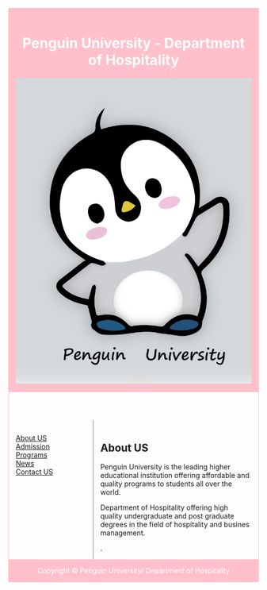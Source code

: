 <html>
<head>
<style>
 .samller-image{
 width: 100px;
 }
div.container {
 width: 100%;
 border: 1px solid pink;
}
header, footer {
 padding: 1em;
 color: white;
 background-color: pink;
 clear: left;
 text-align: center;
}
nav {
 float: left;
 max-width: 160px;
 margin: 0;
 padding: 1em;
}
nav ul {
 list-style-type: none;
 padding: 0;
}
 
nav ul a {
 text-decoration: none;
}
article {
 margin-left: 170px;
 border-left: 1px solid gray;
 padding: 1em;
 overflow: hidden;
}
</style>
</head>
<body>
<div class="container">
<header>
 <h1>Penguin University - Department of Hospitality </h1>
 <img class="smaller-image" src="images/logo.png" alt="applicable">
</header>
 <nav>
 <ul>
 <li><a href="#">About US</a></li>
 <li><a href="#">Admission</a></li>
 <li><a href="#">Programs</a></li>
 <li><a href="#">News</a></li>
 <li><a href="#">Contact US</a></li>
 </ul>
</nav>
<article>
 <h1>About US</h1>
 <p>Penguin University is the leading higher educational institution offering affordable and quality programs to students all over the world. </p>
 <p>Department of Hospitality offering high quality undergraduate and post graduate degrees in the field of hospitality and busines management. </p>.
</article>
<footer>Copyright &copy; Penguin University/ Department of Hospitality</footer>
</div>
</body></html>

